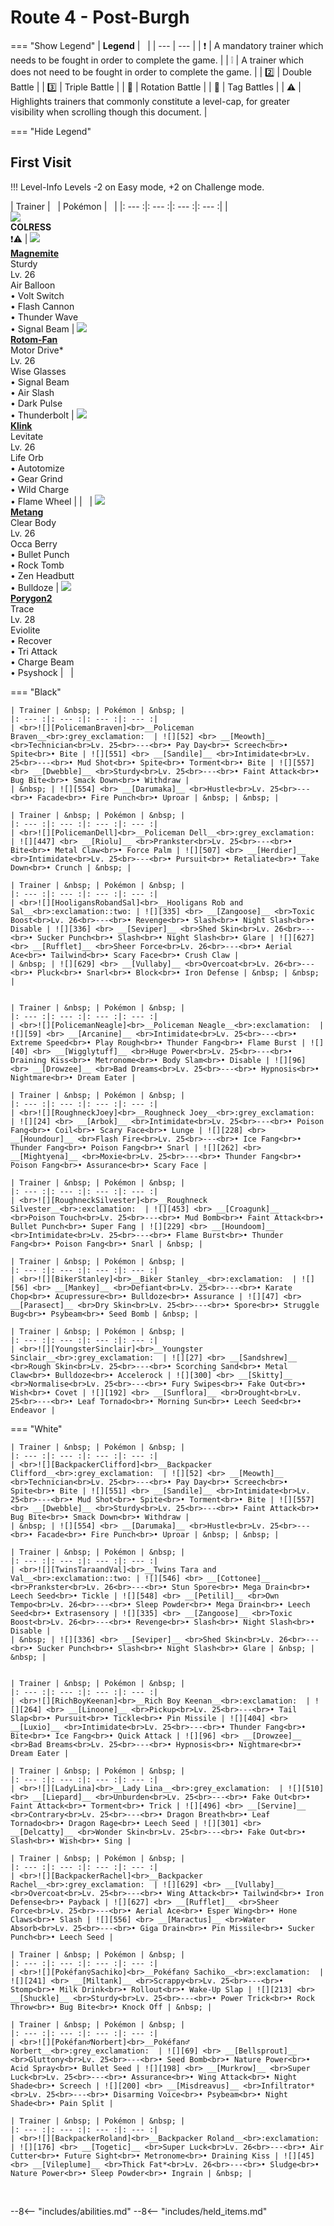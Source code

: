 # Route 4 - Post-Burgh

=== "Show Legend"
    | __Legend__ | &nbsp; |
    | --- | --- |
    | :exclamation: | A mandatory trainer which needs to be fought in order to complete the game. |
    | :grey_exclamation: | A trainer which does not need to be fought in order to complete the game. |
    | :two:  | Double Battle | 
    |  :three:  | Triple Battle |
    | :arrows_counterclockwise:  | Rotation Battle |
    | :handshake: | Tag Battles |
    | :warning: | Highlights trainers that commonly constitute a level-cap, for greater visibility when scrolling though this document. |

=== "Hide Legend"
&nbsp;

## First Visit

!!! Level-Info
    Levels -2 on Easy mode, +2 on Challenge mode.

| Trainer | &nbsp; | Pokémon | &nbsp; |
|: --- :|: --- :|: --- :|: --- :|
| <br>![][COLRESS]<br>__COLRESS__<br>:exclamation::warning:  | ![][81] <br> __[Magnemite]__ <br>Sturdy<br>Lv. 26<br>Air Balloon<br>• Volt Switch<br>• Flash Cannon<br>• Thunder Wave<br>• Signal Beam | ![][479-fan] <br> __[Rotom-Fan]__ <br>Motor Drive*<br>Lv. 26<br>Wise Glasses<br>• Signal Beam<br>• Air Slash<br>• Dark Pulse<br>• Thunderbolt | ![][599] <br> __[Klink]__ <br>Levitate<br>Lv. 26<br>Life Orb<br>• Autotomize<br>• Gear Grind<br>• Wild Charge<br>• Flame Wheel |
| &nbsp; | ![][375] <br> __[Metang]__ <br>Clear Body<br>Lv. 26<br>Occa Berry<br>• Bullet Punch<br>• Rock Tomb<br>• Zen Headbutt<br>• Bulldoze | ![][233] <br> __[Porygon2]__ <br>Trace<br>Lv. 28<br>Eviolite<br>• Recover<br>• Tri Attack<br>• Charge Beam<br>• Psyshock | &nbsp; |

=== "Black"

    | Trainer | &nbsp; | Pokémon | &nbsp; |
    |: --- :|: --- :|: --- :|: --- :|
    | <br>![][PolicemanBraven]<br>__Policeman Braven__<br>:grey_exclamation:  | ![][52] <br> __[Meowth]__ <br>Technician<br>Lv. 25<br>---<br>• Pay Day<br>• Screech<br>• Spite<br>• Bite | ![][551] <br> __[Sandile]__ <br>Intimidate<br>Lv. 25<br>---<br>• Mud Shot<br>• Spite<br>• Torment<br>• Bite | ![][557] <br> __[Dwebble]__ <br>Sturdy<br>Lv. 25<br>---<br>• Faint Attack<br>• Bug Bite<br>• Smack Down<br>• Withdraw |
    | &nbsp; | ![][554] <br> __[Darumaka]__ <br>Hustle<br>Lv. 25<br>---<br>• Facade<br>• Fire Punch<br>• Uproar | &nbsp; | &nbsp; |
    
    | Trainer | &nbsp; | Pokémon | &nbsp; |
    |: --- :|: --- :|: --- :|: --- :|
    | <br>![][PolicemanDell]<br>__Policeman Dell__<br>:grey_exclamation:  | ![][447] <br> __[Riolu]__ <br>Prankster<br>Lv. 25<br>---<br>• Bite<br>• Metal Claw<br>• Force Palm | ![][507] <br> __[Herdier]__ <br>Intimidate<br>Lv. 25<br>---<br>• Pursuit<br>• Retaliate<br>• Take Down<br>• Crunch | &nbsp; |
    
    | Trainer | &nbsp; | Pokémon | &nbsp; |
    |: --- :|: --- :|: --- :|: --- :|
    | <br>![][HooligansRobandSal]<br>__Hooligans Rob and Sal__<br>:exclamation::two: | ![][335] <br> __[Zangoose]__ <br>Toxic Boost<br>Lv. 26<br>---<br>• Revenge<br>• Slash<br>• Night Slash<br>• Disable | ![][336] <br> __[Seviper]__ <br>Shed Skin<br>Lv. 26<br>---<br>• Sucker Punch<br>• Slash<br>• Night Slash<br>• Glare | ![][627] <br> __[Rufflet]__ <br>Sheer Force<br>Lv. 26<br>---<br>• Aerial Ace<br>• Tailwind<br>• Scary Face<br>• Crush Claw |
    | &nbsp; | ![][629] <br> __[Vullaby]__ <br>Overcoat<br>Lv. 26<br>---<br>• Pluck<br>• Snarl<br>• Block<br>• Iron Defense | &nbsp; | &nbsp; |
    
    
    | Trainer | &nbsp; | Pokémon | &nbsp; |
    |: --- :|: --- :|: --- :|: --- :|
    | <br>![][PolicemanNeagle]<br>__Policeman Neagle__<br>:exclamation:  | ![][59] <br> __[Arcanine]__ <br>Intimidate<br>Lv. 25<br>---<br>• Extreme Speed<br>• Play Rough<br>• Thunder Fang<br>• Flame Burst | ![][40] <br> __[Wigglytuff]__ <br>Huge Power<br>Lv. 25<br>---<br>• Draining Kiss<br>• Metronome<br>• Body Slam<br>• Disable | ![][96] <br> __[Drowzee]__ <br>Bad Dreams<br>Lv. 25<br>---<br>• Hypnosis<br>• Nightmare<br>• Dream Eater |
    
    | Trainer | &nbsp; | Pokémon | &nbsp; |
    |: --- :|: --- :|: --- :|: --- :|
    | <br>![][RoughneckJoey]<br>__Roughneck Joey__<br>:grey_exclamation:  | ![][24] <br> __[Arbok]__ <br>Intimidate<br>Lv. 25<br>---<br>• Poison Fang<br>• Coil<br>• Scary Face<br>• Lunge | ![][228] <br> __[Houndour]__ <br>Flash Fire<br>Lv. 25<br>---<br>• Ice Fang<br>• Thunder Fang<br>• Poison Fang<br>• Snarl | ![][262] <br> __[Mightyena]__ <br>Moxie<br>Lv. 25<br>---<br>• Thunder Fang<br>• Poison Fang<br>• Assurance<br>• Scary Face |
    
    | Trainer | &nbsp; | Pokémon | &nbsp; |
    |: --- :|: --- :|: --- :|: --- :|
    | <br>![][RoughneckSilvester]<br>__Roughneck Silvester__<br>:exclamation:  | ![][453] <br> __[Croagunk]__ <br>Poison Touch<br>Lv. 25<br>---<br>• Mud Bomb<br>• Faint Attack<br>• Bullet Punch<br>• Super Fang | ![][229] <br> __[Houndoom]__ <br>Intimidate<br>Lv. 25<br>---<br>• Flame Burst<br>• Thunder Fang<br>• Poison Fang<br>• Snarl | &nbsp; |
    
    | Trainer | &nbsp; | Pokémon | &nbsp; |
    |: --- :|: --- :|: --- :|: --- :|
    | <br>![][BikerStanley]<br>__Biker Stanley__<br>:exclamation:  | ![][56] <br> __[Mankey]__ <br>Defiant<br>Lv. 25<br>---<br>• Karate Chop<br>• Acupressure<br>• Bulldoze<br>• Assurance | ![][47] <br> __[Parasect]__ <br>Dry Skin<br>Lv. 25<br>---<br>• Spore<br>• Struggle Bug<br>• Psybeam<br>• Seed Bomb | &nbsp; |
    
    | Trainer | &nbsp; | Pokémon | &nbsp; |
    |: --- :|: --- :|: --- :|: --- :|
    | <br>![][YoungsterSinclair]<br>__Youngster Sinclair__<br>:grey_exclamation:  | ![][27] <br> __[Sandshrew]__ <br>Rough Skin<br>Lv. 25<br>---<br>• Scorching Sand<br>• Metal Claw<br>• Bulldoze<br>• Accelerock | ![][300] <br> __[Skitty]__ <br>Normalise<br>Lv. 25<br>---<br>• Fury Swipes<br>• Fake Out<br>• Wish<br>• Covet | ![][192] <br> __[Sunflora]__ <br>Drought<br>Lv. 25<br>---<br>• Leaf Tornado<br>• Morning Sun<br>• Leech Seed<br>• Endeavor |
    
    
=== "White"

    | Trainer | &nbsp; | Pokémon | &nbsp; |
    |: --- :|: --- :|: --- :|: --- :|
    | <br>![][BackpackerClifford]<br>__Backpacker Clifford__<br>:grey_exclamation:  | ![][52] <br> __[Meowth]__ <br>Technician<br>Lv. 25<br>---<br>• Pay Day<br>• Screech<br>• Spite<br>• Bite | ![][551] <br> __[Sandile]__ <br>Intimidate<br>Lv. 25<br>---<br>• Mud Shot<br>• Spite<br>• Torment<br>• Bite | ![][557] <br> __[Dwebble]__ <br>Sturdy<br>Lv. 25<br>---<br>• Faint Attack<br>• Bug Bite<br>• Smack Down<br>• Withdraw |
    | &nbsp; | ![][554] <br> __[Darumaka]__ <br>Hustle<br>Lv. 25<br>---<br>• Facade<br>• Fire Punch<br>• Uproar | &nbsp; | &nbsp; |
    
    | Trainer | &nbsp; | Pokémon | &nbsp; |
    |: --- :|: --- :|: --- :|: --- :|
    | <br>![][TwinsTaraandVal]<br>__Twins Tara and Val__<br>:exclamation::two: | ![][546] <br> __[Cottonee]__ <br>Prankster<br>Lv. 26<br>---<br>• Stun Spore<br>• Mega Drain<br>• Leech Seed<br>• Tickle | ![][548] <br> __[Petilil]__ <br>Own Tempo<br>Lv. 26<br>---<br>• Sleep Powder<br>• Mega Drain<br>• Leech Seed<br>• Extrasensory | ![][335] <br> __[Zangoose]__ <br>Toxic Boost<br>Lv. 26<br>---<br>• Revenge<br>• Slash<br>• Night Slash<br>• Disable |
    | &nbsp; | ![][336] <br> __[Seviper]__ <br>Shed Skin<br>Lv. 26<br>---<br>• Sucker Punch<br>• Slash<br>• Night Slash<br>• Glare | &nbsp; | &nbsp; |
    
    
    | Trainer | &nbsp; | Pokémon | &nbsp; |
    |: --- :|: --- :|: --- :|: --- :|
    | <br>![][RichBoyKeenan]<br>__Rich Boy Keenan__<br>:exclamation:  | ![][264] <br> __[Linoone]__ <br>Pickup<br>Lv. 25<br>---<br>• Tail Slap<br>• Pursuit<br>• Tickle<br>• Pin Missile | ![][404] <br> __[Luxio]__ <br>Intimidate<br>Lv. 25<br>---<br>• Thunder Fang<br>• Bite<br>• Ice Fang<br>• Quick Attack | ![][96] <br> __[Drowzee]__ <br>Bad Breams<br>Lv. 25<br>---<br>• Hypnosis<br>• Nightmare<br>• Dream Eater |
    
    | Trainer | &nbsp; | Pokémon | &nbsp; |
    |: --- :|: --- :|: --- :|: --- :|
    | <br>![][LadyLina]<br>__Lady Lina__<br>:grey_exclamation:  | ![][510] <br> __[Liepard]__ <br>Unburden<br>Lv. 25<br>---<br>• Fake Out<br>• Faint Attack<br>• Torment<br>• Trick | ![][496] <br> __[Servine]__ <br>Contrary<br>Lv. 25<br>---<br>• Dragon Breath<br>• Leaf Tornado<br>• Dragon Rage<br>• Leech Seed | ![][301] <br> __[Delcatty]__ <br>Wonder Skin<br>Lv. 25<br>---<br>• Fake Out<br>• Slash<br>• Wish<br>• Sing |
    
    | Trainer | &nbsp; | Pokémon | &nbsp; |
    |: --- :|: --- :|: --- :|: --- :|
    | <br>![][BackpackerRachel]<br>__Backpacker Rachel__<br>:grey_exclamation:  | ![][629] <br> __[Vullaby]__ <br>Overcoat<br>Lv. 25<br>---<br>• Wing Attack<br>• Tailwind<br>• Iron Defense<br>• Payback | ![][627] <br> __[Rufflet]__ <br>Sheer Force<br>Lv. 25<br>---<br>• Aerial Ace<br>• Esper Wing<br>• Hone Claws<br>• Slash | ![][556] <br> __[Maractus]__ <br>Water Absorb<br>Lv. 25<br>---<br>• Giga Drain<br>• Pin Missile<br>• Sucker Punch<br>• Leech Seed |
    
    | Trainer | &nbsp; | Pokémon | &nbsp; |
    |: --- :|: --- :|: --- :|: --- :|
    | <br>![][Pokéfan♀Sachiko]<br>__Pokéfan♀ Sachiko__<br>:exclamation:  | ![][241] <br> __[Miltank]__ <br>Scrappy<br>Lv. 25<br>---<br>• Stomp<br>• Milk Drink<br>• Rollout<br>• Wake-Up Slap | ![][213] <br> __[Shuckle]__ <br>Sturdy<br>Lv. 25<br>---<br>• Power Trick<br>• Rock Throw<br>• Bug Bite<br>• Knock Off | &nbsp; |
    
    | Trainer | &nbsp; | Pokémon | &nbsp; |
    |: --- :|: --- :|: --- :|: --- :|
    | <br>![][Pokéfan♂Norbert]<br>__Pokéfan♂ Norbert__<br>:grey_exclamation:  | ![][69] <br> __[Bellsprout]__ <br>Gluttony<br>Lv. 25<br>---<br>• Seed Bomb<br>• Nature Power<br>• Acid Spray<br>• Bullet Seed | ![][198] <br> __[Murkrow]__ <br>Super Luck<br>Lv. 25<br>---<br>• Assurance<br>• Wing Attack<br>• Night Shade<br>• Screech | ![][200] <br> __[Misdreavus]__ <br>Infiltrator*<br>Lv. 25<br>---<br>• Disarming Voice<br>• Psybeam<br>• Night Shade<br>• Pain Split |
    
    | Trainer | &nbsp; | Pokémon | &nbsp; |
    |: --- :|: --- :|: --- :|: --- :|
    | <br>![][BackpackerRoland]<br>__Backpacker Roland__<br>:exclamation:  | ![][176] <br> __[Togetic]__ <br>Super Luck<br>Lv. 26<br>---<br>• Air Cutter<br>• Future Sight<br>• Metronome<br>• Draining Kiss | ![][45] <br> __[Vileplume]__ <br>Thick Fat*<br>Lv. 26<br>---<br>• Sludge<br>• Nature Power<br>• Sleep Powder<br>• Ingrain | &nbsp; |
    
    
&nbsp;





--8<-- "includes/abilities.md"
--8<-- "includes/held_items.md"

[COLRESS]: ../img/Trainers/Colress.gif
[81]: ../img/animated/81.gif
[Magnemite]: ../../pokemons/081/
[479-fan]: ../img/animated/479-fan.gif
[Rotom-Fan]: ../../pokemons/479/
[599]: ../img/animated/599.gif
[Klink]: ../../pokemons/599/
[375]: ../img/animated/375.gif
[Metang]: ../../pokemons/375/
[233]: ../img/animated/233.gif
[Porygon2]: ../../pokemons/233/
[PolicemanBraven]: ../img/Trainers/Policeman.gif
[52]: ../img/animated/52.gif
[Meowth]: ../../pokemons/052/
[551]: ../img/animated/551.gif
[Sandile]: ../../pokemons/551/
[557]: ../img/animated/557.gif
[Dwebble]: ../../pokemons/557/
[554]: ../img/animated/554.gif
[Darumaka]: ../../pokemons/554/
[PolicemanDell]: ../img/Trainers/Policeman.gif
[447]: ../img/animated/447.gif
[Riolu]: ../../pokemons/447/
[507]: ../img/animated/507.gif
[Herdier]: ../../pokemons/507/
[HooligansRobandSal]: ../img/Trainers/Hooligans.gif
[335]: ../img/animated/335.gif
[Zangoose]: ../../pokemons/335/
[336]: ../img/animated/336.gif
[Seviper]: ../../pokemons/336/
[627]: ../img/animated/627.gif
[Rufflet]: ../../pokemons/627/
[629]: ../img/animated/629.gif
[Vullaby]: ../../pokemons/629/
[PolicemanNeagle]: ../img/Trainers/Policeman.gif
[59]: ../img/animated/59.gif
[Arcanine]: ../../pokemons/059/
[40]: ../img/animated/40.gif
[Wigglytuff]: ../../pokemons/040/
[96]: ../img/animated/96.gif
[Drowzee]: ../../pokemons/096/
[RoughneckJoey]: ../img/Trainers/Roughneck.gif
[24]: ../img/animated/24.gif
[Arbok]: ../../pokemons/024/
[228]: ../img/animated/228.gif
[Houndour]: ../../pokemons/228/
[262]: ../img/animated/262.gif
[Mightyena]: ../../pokemons/262/
[RoughneckSilvester]: ../img/Trainers/Roughneck.gif
[453]: ../img/animated/453.gif
[Croagunk]: ../../pokemons/453/
[229]: ../img/animated/229.gif
[Houndoom]: ../../pokemons/229/
[BikerStanley]: ../img/Trainers/Biker.gif
[56]: ../img/animated/56.gif
[Mankey]: ../../pokemons/056/
[47]: ../img/animated/47.gif
[Parasect]: ../../pokemons/047/
[YoungsterSinclair]: ../img/Trainers/Youngster.gif
[27]: ../img/animated/27.gif
[Sandshrew]: ../../pokemons/027/
[300]: ../img/animated/300.gif
[Skitty]: ../../pokemons/300/
[192]: ../img/animated/192.gif
[Sunflora]: ../../pokemons/192/
[BackpackerClifford]: ../img/Trainers/Backpacker_Male.gif
[TwinsTaraandVal]: ../img/Trainers/Twins.gif
[546]: ../img/animated/546.gif
[Cottonee]: ../../pokemons/546/
[548]: ../img/animated/548.gif
[Petilil]: ../../pokemons/548/
[RichBoyKeenan]: ../img/Trainers/Rich_Boy.gif
[264]: ../img/animated/264.gif
[Linoone]: ../../pokemons/264/
[404]: ../img/animated/404.gif
[Luxio]: ../../pokemons/404/
[LadyLina]: ../img/Trainers/Lady.gif
[510]: ../img/animated/510.gif
[Liepard]: ../../pokemons/510/
[496]: ../img/animated/496.gif
[Servine]: ../../pokemons/496/
[301]: ../img/animated/301.gif
[Delcatty]: ../../pokemons/301/
[BackpackerRachel]: ../img/Trainers/Backpacker_Male.gif
[556]: ../img/animated/556.gif
[Maractus]: ../../pokemons/556/
[Pokéfan♀Sachiko]: ../img/Trainers/Pokéfan_Female.gif
[241]: ../img/animated/241.gif
[Miltank]: ../../pokemons/241/
[213]: ../img/animated/213.gif
[Shuckle]: ../../pokemons/213/
[Pokéfan♂Norbert]: ../img/Trainers/Pokéfan_Male.gif
[69]: ../img/animated/69.gif
[Bellsprout]: ../../pokemons/069/
[198]: ../img/animated/198.gif
[Murkrow]: ../../pokemons/198/
[200]: ../img/animated/200.gif
[Misdreavus]: ../../pokemons/200/
[BackpackerRoland]: ../img/Trainers/Backpacker_Male.gif
[176]: ../img/animated/176.gif
[Togetic]: ../../pokemons/176/
[45]: ../img/animated/45.gif
[Vileplume]: ../../pokemons/045/